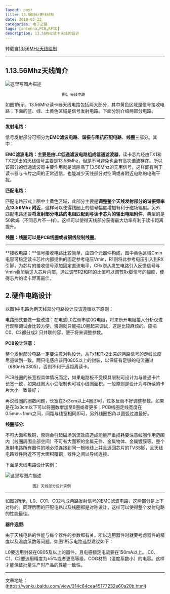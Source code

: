 ```yaml
---
layout: post
title: 13.56MHz天线绘制
date: 2018-03-22
categories: 电子之路
tags: [antenna,PCB,RFID]
description: 13.56MHz读卡天线的设计
---
```



转载自[13.56MHz天线绘制](https://wenku.baidu.com/view/314c64cea45177232e60a20b.html)

_____

## **1.13.56Mhz天线简介**

![这里写图片描述](https://img-blog.csdn.net/20180322223158726?watermark/2/text/aHR0cHM6Ly9ibG9nLmNzZG4ubmV0L3d3dDE4ODExNzA3OTcx/font/5a6L5L2T/fontsize/400/fill/I0JBQkFCMA==/dissolve/70)

                             图1 天线电路

 

如图1所示，13.56Mhz读卡器天线电路包括两大部分，其中黄色区域是信号接收电路；下面的蓝、绿、土黄色区域是信号发射电路。下面分别介绍两部分电路。

____

**发射电路：**

信号发射部分可细分为**EMC滤波电路**、**谐振与阻抗匹配电路**、**线圈**三部分。其中：

**EMC滤波电路：**主要是由**LC低通滤波电路组成低通滤波器**，读卡芯片经由TX1和TX2送出的天线信号主要是13.56Mhz，但是不可避免也会有高次谐波存在。所以该部分的低通滤波器主要作用就是滤除高于13.56Mhz的无用信号。这样即有利于读卡器与卡片之间的正常通信，也能减少天线部分对空间或者附近电路的电磁干扰。

**匹配电路：**

匹配电路形式上图中土黄色区域，此部分主要是**调整整个天线发射部分的谐振频率点13.56Mhz
附近**，这样可以使得线圈上的信号幅度增加有利于磁场辐射。另外匹配电路还要**将发射部分电路的电阻匹配到与读卡芯片的输出电阻附件**，典型的是50欧姆（不同芯片不一样）。这样可以使得天线部分获得最大功率有利于读卡距离提升。

 **线圈：**线圈可以是**PCB线圈或者铜线绕制线圈**。
____

**接收电路：**信号接收电路比较简单，由四个元器件构成，图中黄色区域Cmin电容可稳定读卡芯片内部提供的固定参考电压Vmin，R1则将此参考电压引入到RX引脚，为芯片的接收信号添加固定直流电平，CRx则从发生电路引入反馈信号与Vmin叠加后送入芯片内部。通过调节R2和R1的比值可以调节Rx脚信号的幅度，使得芯片的读卡距离最佳。

## **2.硬件电路设计**

以图1中电路为例天线部分电路设计应该遵循以下原则：

电路形式要做一些改进：在电感L0左侧串联0Ω电阻，将来断开电阻接入分析仪进行观察调试会比较方便，否则就只能把L0翘起来调试，这是比较麻烦的。应把C0、C2都分成2 只并联的容，便于将来调整参数。

 **PCB设计注意：**

整个发射部分电路一定要注意对称设计，从Tx1和Tx2出来的两路信号的走线长度尽量做到一致。两只电感应该用0805以上的封装，以保证有足够的电流通过（680nH/0805），否则不利于远距离读卡。

 PCB线圈的长宽视具体情况而定，如果电路板不受模具限制可设计为与普通卡片长宽一致，如果线圈大小受限制也可减小线圈面积。一般原则是设计为与所读的卡片大小一致最好；

再说线圈的圈数问题，长宽在3x3cm以上4圈即可，过多反而不好调整参数。如果是在3x3cm以下可以将圈数增加至6圈或者更多；PCB线圈走线宽度在0.5mm~1mm之间，间距与线宽相同即可，另外线圈拐角以圆弧过渡最好。

 **线圈部分:**

不可大面积敷铜，否则会引起磁场涡流效应造成能量严重损耗要注意线圈作用范围内（线圈周围全部空间）不可有大面积的金属元件、金属物体、金属镀膜等。整个发射电路所有器件的地必须连接到同一根地线上并且返回芯片的TVSS脚，且天线电路器件附近不可大面积覆铜，器件之间以导线连接。

 下面是天线电路设计实例：

![这里写图片描述](https://img-blog.csdn.net/20180322224941939?watermark/2/text/aHR0cHM6Ly9ibG9nLmNzZG4ubmV0L3d3dDE4ODExNzA3OTcx/font/5a6L5L2T/fontsize/400/fill/I0JBQkFCMA==/dissolve/70)

				图2 天线部分设计实例

_____


 如图2所示，L0、C01、C02构成两路发射信号的EMC滤波电路，这两部分是上下对称的。同理后面的匹配电路以及线圈都是对称设计，这样可以使得整个发射电路的性能最佳。

 **器件选型:**

 由于天线电路的性能与每个器件的参数都有关，所以选用器件时就要考虑器件的精度以及温度系数等问题。如图1所示电路选型建议如下：

 L0要选用封装在0805及以上的器件，且电感额定电流要在150mA以上。
 C0、C1、C2要选用精度为±5%或者更高等级，COG材质（温度系数小）的电容。这样才能保证批量生产时产品的性能一致性。


_____

文章地址：(https://wenku.baidu.com/view/314c64cea45177232e60a20b.html)
 

 



